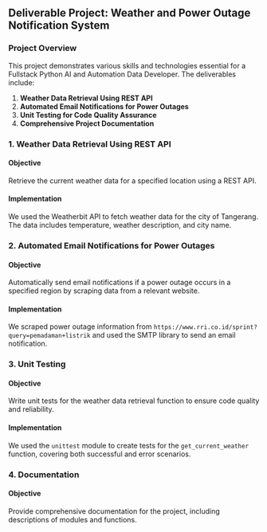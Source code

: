## Deliverable Project: Weather and Power Outage Notification System

### Project Overview
This project demonstrates various skills and technologies essential for a Fullstack Python AI and Automation Data Developer. The deliverables include:

1. **Weather Data Retrieval Using REST API**
2. **Automated Email Notifications for Power Outages**
3. **Unit Testing for Code Quality Assurance**
4. **Comprehensive Project Documentation**

### 1. Weather Data Retrieval Using REST API

#### Objective
Retrieve the current weather data for a specified location using a REST API.

#### Implementation
We used the Weatherbit API to fetch weather data for the city of Tangerang. The data includes temperature, weather description, and city name.

### 2. Automated Email Notifications for Power Outages

#### Objective
Automatically send email notifications if a power outage occurs in a specified region by scraping data from a relevant website.

#### Implementation
We scraped power outage information from `https://www.rri.co.id/sprint?query=pemadaman+listrik` and used the SMTP library to send an email notification.

### 3. Unit Testing

#### Objective
Write unit tests for the weather data retrieval function to ensure code quality and reliability.

#### Implementation
We used the `unittest` module to create tests for the `get_current_weather` function, covering both successful and error scenarios.

### 4. Documentation

#### Objective
Provide comprehensive documentation for the project, including descriptions of modules and functions.